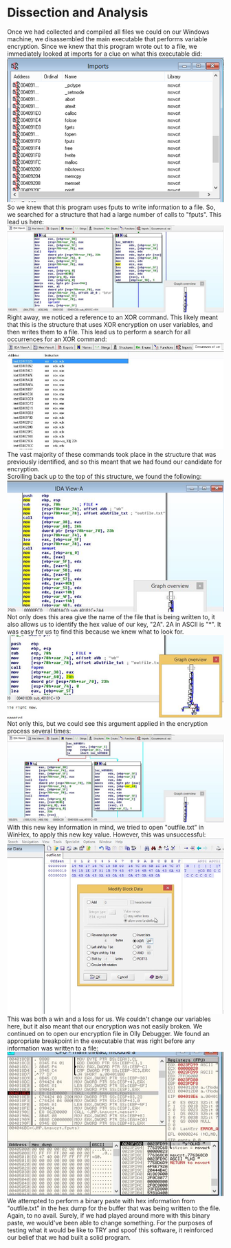 # Dissection and Analysis
Once we had collected and compiled all files we could on our Windows machine, we disassembled the main executable that performs variable encryption. Since we knew that this program wrote out to a file, we immediately looked at imports for a clue on what this executable did:<br>
![alt text](./docs/fileimportsPMA.jpg)<br>
So we knew that this program uses fputs to write information to a file. So, we searched for a structure that had a large number of calls to "fputs". This lead us here:<br>
![alt text](./docs/xorinBODY.jpg)<br>
Right away, we noticed a reference to an XOR command. This likely meant that this is the structure that uses XOR encryption on user variables, and then writes them to a file. This lead us to perform a search for all occurrences for an XOR command:<br>
![alt text](./docs/xorOccur.jpg)<br>
The vast majority of these commands took place in the structure that was previously identified, and so this meant that we had found our candidate for encryption.<br>
Scrolling back up to the top of this structure, we found the following:<br>
![alt text](./docs/outfilecapture.jpg)<br>
Not only does this area give the name of the file that is being written to, it also allows us to identify the hex value of our key, "2A". 2A in ASCII is "*". It was easy for us to find this because we knew what to look for.<br>
![alt text](./docs/key.jpg)<br>
Not only this, but we could see this argument applied in the encryption process several times:<br>
![alt text](./docs/argbufferb4XOR.jpg)<br>
With this new key information in mind, we tried to open "outfile.txt" in WinHex, to apply this new key value. However, this was unsuccessful:<br>
![alt text](./docs/XORoutfilewinhex.jpg)<br>
This was both a win and a loss for us. We couldn't change our variables here, but it also meant that our encryption was not easily broken. We continued on to open our encryption file in Olly Debugger. We found an appropriate breakpoint in the executable that was right before any information was written to a file:<br>
![alt text](./docs/ollydebug.jpg)<br>
We attempted to perform a binary paste with hex information from "outfile.txt" in the hex dump for the buffer that was being written to the file. Again, to no avail. Surely, if we had played around more with this binary paste, we would've been able to change something. For the purposes of testing what it would be like to TRY and spoof this software, it reinforced our belief that we had built a solid program.
